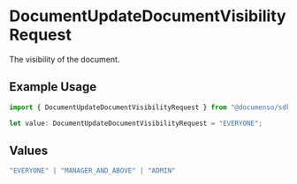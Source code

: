 # DocumentUpdateDocumentVisibilityRequest

The visibility of the document.

## Example Usage

```typescript
import { DocumentUpdateDocumentVisibilityRequest } from "@documenso/sdk-typescript/models/operations";

let value: DocumentUpdateDocumentVisibilityRequest = "EVERYONE";
```

## Values

```typescript
"EVERYONE" | "MANAGER_AND_ABOVE" | "ADMIN"
```